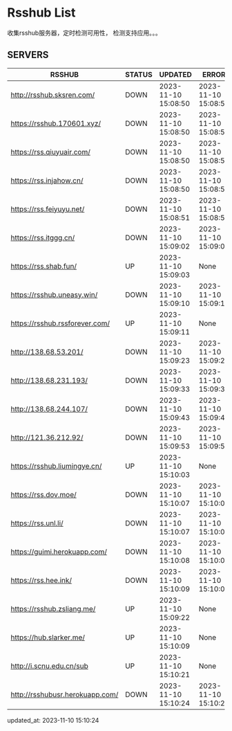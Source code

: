 # Rsshub List

收集rsshub服务器，定时检测可用性， 检测支持应用。。。


## SERVERS

|  RSSHUB   | STATUS  | UPDATED  | ERROR  | TWITTER |  
|  ----  | ----  | ----  | ----  | ---- |  
| http://rsshub.sksren.com/ | DOWN | 2023-11-10 15:08:50 | 2023-11-10 15:08:50 |  
| https://rsshub.170601.xyz/ | DOWN | 2023-11-10 15:08:50 | 2023-11-10 15:08:50 |  
| https://rss.qiuyuair.com/ | DOWN | 2023-11-10 15:08:50 | 2023-11-10 15:08:50 |  
| https://rss.injahow.cn/ | DOWN | 2023-11-10 15:08:50 | 2023-11-10 15:08:50 |  
| https://rss.feiyuyu.net/ | DOWN | 2023-11-10 15:08:51 | 2023-11-10 15:08:51 |  
| https://rss.itggg.cn/ | DOWN | 2023-11-10 15:09:02 | 2023-11-10 15:09:02 |  
| https://rss.shab.fun/ | UP | 2023-11-10 15:09:03 | None ||  
| https://rsshub.uneasy.win/ | DOWN | 2023-11-10 15:09:10 | 2023-11-10 15:09:10 |  
| https://rsshub.rssforever.com/ | UP | 2023-11-10 15:09:11 | None ||  
| http://138.68.53.201/ | DOWN | 2023-11-10 15:09:23 | 2023-11-10 15:09:23 |  
| http://138.68.231.193/ | DOWN | 2023-11-10 15:09:33 | 2023-11-10 15:09:33 |  
| http://138.68.244.107/ | DOWN | 2023-11-10 15:09:43 | 2023-11-10 15:09:43 |  
| http://121.36.212.92/ | DOWN | 2023-11-10 15:09:53 | 2023-11-10 15:09:53 |  
| https://rsshub.liumingye.cn/ | UP | 2023-11-10 15:10:03 | None ||  
| https://rss.dov.moe/ | DOWN | 2023-11-10 15:10:07 | 2023-11-10 15:10:07 |  
| https://rss.unl.li/ | DOWN | 2023-11-10 15:10:07 | 2023-11-10 15:10:07 |  
| https://guimi.herokuapp.com/ | DOWN | 2023-11-10 15:10:08 | 2023-11-10 15:10:08 |  
| https://rss.hee.ink/ | DOWN | 2023-11-10 15:10:09 | 2023-11-10 15:10:09 |  
| https://rsshub.zsliang.me/ | UP | 2023-11-10 15:09:22 | None |OK|  
| https://hub.slarker.me/ | UP | 2023-11-10 15:10:09 | None ||  
| http://i.scnu.edu.cn/sub | UP | 2023-11-10 15:10:21 | None ||  
| http://rsshubusr.herokuapp.com/ | DOWN | 2023-11-10 15:10:24 | 2023-11-10 15:10:24 |  
  

updated_at: 2023-11-10 15:10:24  
